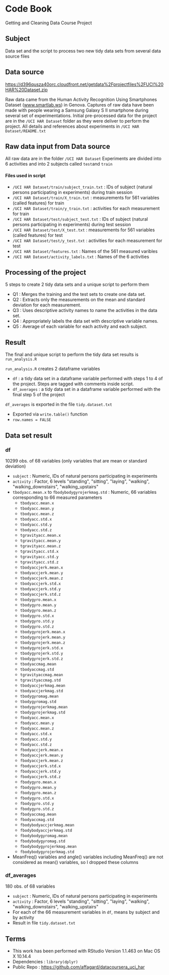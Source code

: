 # Code Book
Getting and Cleaning Data Course Project

## Subject
Data set and the script to process two new tidy data sets from several data source files 

## Data source
https://d396qusza40orc.cloudfront.net/getdata%2Fprojectfiles%2FUCI%20HAR%20Dataset.zip

Raw data came from the Human Activity Recognition Using Smartphones Dataset (www.smartlab.ws) in Genova.
Captures of raw data have been made with people wearing a Samsung Galaxy S II smartphone during several set of experimentations.
Initial pre-processed data for the project are in the ```/UCI HAR Dataset``` folder as they were deliver to perform the project.
All details and references about experiments in ```/UCI HAR Dataset/README.txt```

## Raw data input from Data source
All raw data are in the folder ```/UCI HAR Dataset```
Experiments are divided into 6 activities and into 2 subjects called ```test```and ```train```
#### Files used in script 
 * ```/UCI HAR Dataset/train/subject_train.txt``` : IDs of subject (natural persons participating in experiments) during train session
 * ```/UCI HAR Dataset/train/X_train.txt``` : measurements for 561 variables (called features) for train
 * ```/UCI HAR Dataset/train/y_train.txt``` : activities for each measurement for train
 * ```/UCI HAR Dataset/test/subject_test.txt``` : IDs of subject (natural persons participating in experiments) during test session
 * ```/UCI HAR Dataset/test/X_test.txt``` : measurements for 561 variables (called features) for test
 * ```/UCI HAR Dataset/test/y_test.txt``` : activities for each measurement for test
 * ```/UCI HAR Dataset/features.txt``` : Names of the 561 measured varibles
 * ```/UCI HAR Dataset/activity_labels.txt``` : Names of the 6 activities
 
 

## Processing of the project
5 steps to create 2 tidy data sets and a unique script to perform them

 * Q1 : Merges the training and the test sets to create one data set.
 * Q2 : Extracts only the measurements on the mean and standard deviation for each measurement.
 * Q3 : Uses descriptive activity names to name the activities in the data set.
 * Q4 : Appropriately labels the data set with descriptive variable names.
 * Q5 : Average of each variable for each activity and each subject.


## Result
The final and unique script to perform the tidy data set results is ```run_analysis.R```

```run_analysis.R``` creates 2 dataframe variables
 * ```df``` : a tidy data set in a dataframe variable performed with steps 1 to 4 of the project. Steps are tagged with comments inside script.
 * ```df_averages``` : a tidy data set in a dataframe variable performed with the final step 5 of the project

```df_averages``` is exported in the file ```tidy.dataset.txt```
 * Exported via ```write.table()``` function
 * ```row.names = FALSE```
 
 ## Data set result
 ### df
 10299 obs. of  68 variables (only variables that are mean or standard deviation)
  * ```subject``` : Numeric, IDs of natural persons participating in experiments
  * ```activity``` : Factor, 6 levels "standing", "sitting", "laying", "walking", "walking_downstairs", "walking_upstairs"
  * ```tbodyacc.mean.x``` to ```fbodybodygyrojerkmag.std``` : Numeric, 66 variables corresponding to 66 measured parameters
  	* ```tbodyacc.mean.x```
  	* ```tbodyacc.mean.y```
  	* ```tbodyacc.mean.z```
  	* ```tbodyacc.std.x```
  	* ```tbodyacc.std.y```
  	* ```tbodyacc.std.z```
  	* ```tgravityacc.mean.x```
  	* ```tgravityacc.mean.y```
  	* ```tgravityacc.mean.z```
  	* ```tgravityacc.std.x```
  	* ```tgravityacc.std.y```
  	* ```tgravityacc.std.z```
  	* ```tbodyaccjerk.mean.x```
  	* ```tbodyaccjerk.mean.y```
  	* ```tbodyaccjerk.mean.z```
  	* ```tbodyaccjerk.std.x```
  	* ```tbodyaccjerk.std.y```
  	* ```tbodyaccjerk.std.z```
  	* ```tbodygyro.mean.x```
  	* ```tbodygyro.mean.y```
  	* ```tbodygyro.mean.z```
  	* ```tbodygyro.std.x```
  	* ```tbodygyro.std.y```
  	* ```tbodygyro.std.z```
  	* ```tbodygyrojerk.mean.x```
  	* ```tbodygyrojerk.mean.y```
  	* ```tbodygyrojerk.mean.z```
  	* ```tbodygyrojerk.std.x```
  	* ```tbodygyrojerk.std.y```
  	* ```tbodygyrojerk.std.z```
  	* ```tbodyaccmag.mean```
  	* ```tbodyaccmag.std```
  	* ```tgravityaccmag.mean```
  	* ```tgravityaccmag.std```
  	* ```tbodyaccjerkmag.mean```
  	* ```tbodyaccjerkmag.std```
  	* ```tbodygyromag.mean```
  	* ```tbodygyromag.std```
  	* ```tbodygyrojerkmag.mean```
  	* ```tbodygyrojerkmag.std```
  	* ```fbodyacc.mean.x```
  	* ```fbodyacc.mean.y```
  	* ```fbodyacc.mean.z```
  	* ```fbodyacc.std.x```
  	* ```fbodyacc.std.y```
  	* ```fbodyacc.std.z```
  	* ```fbodyaccjerk.mean.x```
  	* ```fbodyaccjerk.mean.y```
  	* ```fbodyaccjerk.mean.z```
  	* ```fbodyaccjerk.std.x```
  	* ```fbodyaccjerk.std.y```
  	* ```fbodyaccjerk.std.z```
  	* ```fbodygyro.mean.x```
  	* ```fbodygyro.mean.y```
  	* ```fbodygyro.mean.z```
  	* ```fbodygyro.std.x```
  	* ```fbodygyro.std.y```
  	* ```fbodygyro.std.z```
  	* ```fbodyaccmag.mean```
  	* ```fbodyaccmag.std```
  	* ```fbodybodyaccjerkmag.mean```
  	* ```fbodybodyaccjerkmag.std```
  	* ```fbodybodygyromag.mean```
  	* ```fbodybodygyromag.std```
  	* ```fbodybodygyrojerkmag.mean```
  	* ```fbodybodygyrojerkmag.std```
  * MeanFreq() variables and angle() variables including MeanFreq() are not considered as mean() variables, so I dropped these columns 
  
 ### df_averages
 180 obs. of  68 variables
  * ```subject``` : Numeric, IDs of natural persons participating in experiments
  * ```activity``` : Factor, 6 levels "standing", "sitting", "laying", "walking", "walking_downstairs", "walking_upstairs"
  * For each of the 66 measurement variables in ```df```, means by subject and by activity
  * Result in file ```tidy.dataset.txt```
 
 
 ## Terms
  * This work has been performed with RStudio Version 1.1.463 on Mac OS X 10.14.4
  * Dependencies : ```library(dplyr)```
  * Public Repo : https://github.com/affagard/datacoursera_uci_har
 
